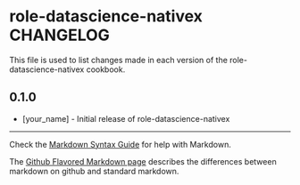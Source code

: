 role-datascience-nativex CHANGELOG
==================================

This file is used to list changes made in each version of the role-datascience-nativex cookbook.

0.1.0
-----
- [your_name] - Initial release of role-datascience-nativex

- - -
Check the [Markdown Syntax Guide](http://daringfireball.net/projects/markdown/syntax) for help with Markdown.

The [Github Flavored Markdown page](http://github.github.com/github-flavored-markdown/) describes the differences between markdown on github and standard markdown.
